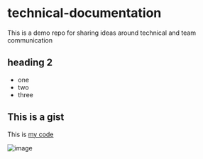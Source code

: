 # technical-documentation
This is a demo repo for sharing ideas around technical and team communication

## heading 2

* one
* two
* three

## This is a gist

This is [my code](https://gist.github.com/danielpeter98/46b8a7a8d0600f677dca75d24d84f930)

![image](https://user-images.githubusercontent.com/58658723/176813459-39d65da2-dc0f-4948-b990-9ac431fea190.png)
